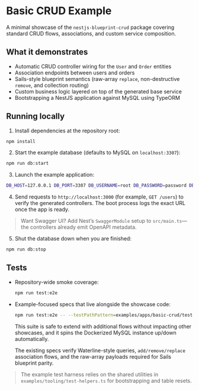 # Basic CRUD Example

A minimal showcase of the `nestjs-blueprint-crud` package covering standard CRUD flows, associations, and custom service composition.

## What it demonstrates

- Automatic CRUD controller wiring for the `User` and `Order` entities
- Association endpoints between users and orders
- Sails-style blueprint semantics (raw-array `replace`, non-destructive `remove`, and collection routing)
- Custom business logic layered on top of the generated base service
- Bootstrapping a NestJS application against MySQL using TypeORM

## Running locally

1. Install dependencies at the repository root:

```bash
npm install
```

2. Start the example database (defaults to MySQL on `localhost:3307`):

```bash
npm run db:start
```

3. Launch the example application:

```bash
DB_HOST=127.0.0.1 DB_PORT=3307 DB_USERNAME=root DB_PASSWORD=password DB_NAME=nestjs_crud_example npx ts-node -r tsconfig-paths/register examples/apps/basic-crud/src/main.ts
```

4. Send requests to `http://localhost:3000` (for example, `GET /users`) to verify the generated controllers. The boot process logs the exact URL once the app is ready.

> Want Swagger UI? Add Nest’s `SwaggerModule` setup to `src/main.ts`—the controllers already emit OpenAPI metadata.

5. Shut the database down when you are finished:

```bash
npm run db:stop
```

## Tests

- Repository-wide smoke coverage:

  ```bash
  npm run test:e2e
  ```

- Example-focused specs that live alongside the showcase code:

  ```bash
  npm run test:e2e -- --testPathPattern=examples/apps/basic-crud/test
  ```

  This suite is safe to extend with additional flows without impacting other showcases, and it spins the Dockerized MySQL instance up/down automatically.

  The existing specs verify Waterline-style queries, `add/remove/replace` association flows, and the raw-array payloads required for Sails blueprint parity.

> The example test harness relies on the shared utilities in `examples/tooling/test-helpers.ts` for bootstrapping and table resets.
